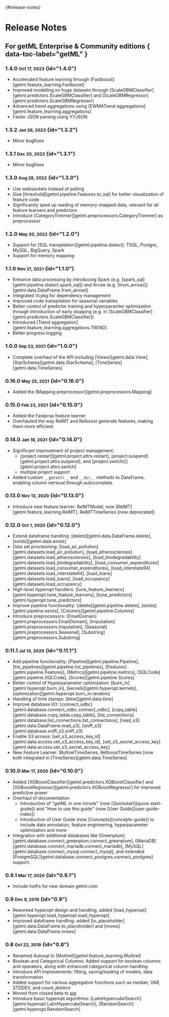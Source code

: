 [](){#release-notes}
# Release Notes

## For getML Enterprise & Community editions { data-toc-label="getML" }

### 1.4.0	<small>Oct 17, 2023</small> {id="1.4.0"}
- Accelerated feature learning through [Fastboost][getml.feature_learning.Fastboost]
- Improved modelling on huge datasets through [ScaleGBMClassifier][getml.predictors.ScaleGBMClassifier] and [ScaleGBMRegressor][getml.predictors.ScaleGBMRegressor]
- Advanced trend aggregations using [EWMATrend aggregations][getml.feature_learning.aggregations]
- Faster JSON parsing using YYJSON

### 1.3.2	<small>Jan 26, 2023</small> {id="1.3.2"}
- Minor bugfixes

### 1.3.1	<small>Dec 20, 2022</small> {id="1.3.1"}
- Minor bugfixes

### 1.3.0	<small>Aug 28, 2022</small> {id="1.3.0"}
- Use websockets instead of polling
- Size [threshold][getml.pipeline.Features.to_sql] for better visualization of feature code
- Significantly sped up reading of memory-mapped data, relevant for all feature learners and predictors
- Introduce [CategoryTrimmer][getml.preprocessors.CategoryTrimmer] as preprocessor

### 1.2.0	<small>May 20, 2022</small> {id="1.2.0"}
- Support for [SQL transpilation][getml.pipeline.dialect]: TSQL, Postgre, MySQL, BigQuery, Spark
- Support for memory mapping

### 1.1.0	<small>Nov 21, 2021</small> {id="1.1.0"}
- Enhance data processing by introducing Spark (e.g. [spark_sql][getml.pipeline.dialect.spark_sql]) and Arrow (e.g. [from_arrow()][getml.data.DataFrame.from_arrow])
- Integrated Vcpkg for dependency management
- Improved code transpilation for seasonal variables
- Better control of predictor training and hyperparamter optimization through introduction of early stopping (e.g. in [ScaleGBMClassifier][getml.predictors.ScaleGBMClassifier])
- Introduced [Trend aggregation][getml.feature_learning.aggregations.TREND]
- Better progress logging

### 1.0.0	<small>Sep 23, 2021</small> {id="1.0.0"}
- Complete overhaul of the API including [Views][getml.data.View], [StarSchema][getml.data.StarSchema], [TimeSeries][getml.data.TimeSeries]

### 0.16.0 <small>May 25, 2021</small> {id="0.16.0"}
- Added the [Mapping preprocessor][getml.preprocessors.Mapping]

### 0.15.0 <small>Feb 23, 2021</small> {id="0.15.0"}
- Added the Fastprop feature learner
- Overhauled the way RelMT and Relboost generate features, making them more efficient

### 0.14.0 <small>Jan 18, 2021</small> {id="0.14.0"}
- Significant improvement of  project management:
    -  [project.restart][getml.project.attrs.restart], [project.suspend][getml.project.attrs.suspend], and [project.switch()][getml.project.attrs.switch]
    - multiple project support
- Added custom `__getattr__` and `__dir__` methods to DataFrame, enabling column retrieval through autocomplete.

### 0.13.0 <small>Nov 13, 2020</small> {id="0.13.0"}

- Introduce new feature learner: RelMTModel, now [RelMT][getml.feature_learning.RelMT], RelMTTimeSeries [now deprecated]

### 0.12.0 <small>Oct 1, 2020</small> {id="0.12.0"}
- Extend dataframe handling: [delete][getml.data.DataFrame.delete], [exists][getml.data.exists]
- Data set provisioning: [load_air_pollution][getml.datasets.load_air_pollution], [load_atherosclerosis][getml.datasets.load_atherosclerosis], [load_biodegradability][getml.datasets.load_biodegradability], [load_consumer_expenditures][getml.datasets.load_consumer_expenditures], [load_interstate94][getml.datasets.load_interstate94], [load_loans][getml.datasets.load_loans], [load_occupancy][getml.datasets.load_occupancy]
- High-level hyperopt handlers: [tune_feature_learners][getml.hyperopt.tune_feature_learners], [tune_predictors][getml.hyperopt.tune_predictors]
- Improve pipeline functionality: [delete][getml.pipeline.delete], [exists][getml.pipeline.exists], [Columns][getml.pipeline.Columns] 
- Introduce preprocessors: [EmailDomain][getml.preprocessors.EmailDomain], [Imputation][getml.preprocessors.Imputation], [Seasonal][getml.preprocessors.Seasonal], [Substring][getml.preprocessors.Substring] 
### 0.11.1 <small>Jul 13, 2020</small> {id="0.11.1"}
- Add pipeline functionality: [Pipeline][getml.pipeline.Pipeline], [list_pipelines][getml.pipeline.list_pipelines], [Features][getml.pipeline.Features], [Metrics][getml.pipeline.metrics], [SQLCode][getml.pipeline.SQLCode], [Scores][getml.pipeline.Scores]
- Better control of Hyperparameter optimization: [burn_in][getml.hyperopt.burn_in], [kernels][getml.hyperopt.kernels], [optimization][getml.hyperopt.burn_in.random]
- Handling of time stamps: [time][getml.data.time]
- Improve database I/O: [connect_odbc][getml.database.connect_odbc.connect_odbc], [copy_table][getml.database.copy_table.copy_table], [list_connections][getml.database.list_connections.list_connections], [read_s3][getml.data.DataFrame.read_s3], [sniff_s3][getml.database.sniff_s3.sniff_s3]
- Enable S3 access: [set_s3_access_key_id][getml.data.access.set_s3_access_key_id], [set_s3_secret_access_key][getml.data.access.set_s3_secret_access_key]
- New Feature Learner: MultirelTimeSeries, RelboostTimeSeries [now both integrated in [TimeSeries][getml.data.TimeSeries]

### 0.10.0 <small>Mar 17, 2020</small> {id="0.10.0"}
- Added [XGBoostClassifier][getml.predictors.XGBoostClassifier] and [XGBoostRegressor][getml.predictors.XGBoostRegressor] for improved predictive power
- Overhaul of documentation 
    - Introduction of "getML in one minute" (now [Quickstart][quick-start-guide]) and "How to use this guide" (now [User Guide][user-guide-index])
    - Introduction of User Guide (now [Concepts][concepts-guide]) to include data annotation, feature engineering, hyperparameter optimization and more
- Integration with additional databases like [Greenplum][getml.database.connect_greenplum.connect_greenplum], [MariaDB][getml.database.connect_mariadb.connect_mariadb], [MySQL][getml.database.connect_mysql.connect_mysql], and extended [PostgreSQL][getml.database.connect_postgres.connect_postgres] support.
### 0.9.1	<small>Mar 17, 2020</small> {id="0.9.1"}
- Include hotfix for new domain getml.com
### 0.9	<small>Dec 9, 2019</small>  {id="0.9"}
- Reworked hyperopt design and handling, added [load_hyperopt][getml.hyperopt.load_hyperopt.load_hyperopt]
- Improved dataframe handling: added [to_placeholder][getml.data.DataFrame.to_placeholder] and [nrows][getml.data.DataFrame.nrows]
### 0.8	<small>Oct 22, 2019</small> {id="0.8"}
- Renamed Autosql to [Multirel][getml.feature_learning.Multirel]
- Boolean and Categorical Columns: Added support for boolean columns and operators, along with enhanced categorical column handling.
- Introduce API improvements: fitting, saving/loading of models, data transformation
- Added support for various aggregation functions such as median, VAR, STDDEV, and count_distinct
- Moved from closed beta to [pip](https://pypi.org/project/getml/)
- Introduce basic hyperopt algorithms: [LatinHypercubeSearch][getml.hyperopt.LatinHypercubeSearch], [RandomSearch][getml.hyperopt.RandomSearch]


